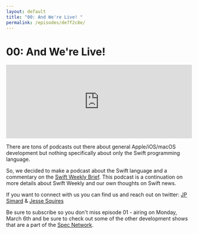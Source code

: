 ```yaml
---
layout: default
title: "00: And We're Live! "
permalink: /episodes/de7f2c8e/
---
```


# 00: And We're Live!

<iframe frameBorder="0" height="200px" scrolling="no" seamless src="https://player.simplecast.com/4ae1942a-835e-4096-a3b1-da86ddc3c902" width="100%"></iframe>

There are tons of podcasts out there about general Apple/iOS/macOS development but nothing specifically about only the Swift programming language.

So, we decided to make a podcast about the Swift language and a commentary on the [Swift Weekly Brief][1]. This podcast is a continuation on more details about Swift Weekly and our own thoughts on Swift news.

If you want to connect with us you can find us and reach out on twitter: [JP Simard][2] & [Jesse Squires][3]

Be sure to subscribe so you don't miss episode 01 -  airing on Monday, March 6th and be sure to check out some of the other development shows that are a part of the [Spec Network][4].

  [1]: https://swiftweekly.github.io/
  [2]: https://twitter.com/simjp
  [3]: https://twitter.com/jesse_squires
  [4]: https://spec.fm/
